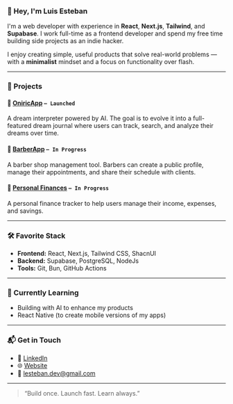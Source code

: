 ### 👋 Hey, I'm Luis Esteban

I'm a web developer with experience in **React**, **Next.js**, **Tailwind**, and **Supabase**. I work full-time as a frontend developer and spend my free time building side projects as an indie hacker.

I enjoy creating simple, useful products that solve real-world problems — with a **minimalist** mindset and a focus on functionality over flash.

---

### 🚀 Projects

#### 🧠 [OniricApp](https://github.com/luisesteban/oniricapp) `— Launched`
A dream interpreter powered by AI. The goal is to evolve it into a full-featured dream journal where users can track, search, and analyze their dreams over time.

#### 💈 [BarberApp](https://github.com/luisesteban/barberapp) `— In Progress`
A barber shop management tool. Barbers can create a public profile, manage their appointments, and share their schedule with clients.

#### 💸 [Personal Finances](https://github.com/luisesteban/personal-finances) `— In Progress`
A personal finance tracker to help users manage their income, expenses, and savings.

---

### 🛠️ Favorite Stack

- **Frontend:** React, Next.js, Tailwind CSS, ShacnUI 
- **Backend:** Supabase, PostgreSQL, NodeJs  
- **Tools:** Git, Bun, GitHub Actions

---

### 🌱 Currently Learning

- Building with AI to enhance my products  
- React Native (to create mobile versions of my apps)  

---

### 📬 Get in Touch

- 💼 [LinkedIn](https://www.linkedin.com/in/lestebanr/)
- 🌐 [Website](https://www.lesteban.dev/)  
- 📨 lesteban.dev@gmail.com

---

> “Build once. Launch fast. Learn always.”

